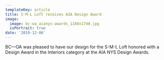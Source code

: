 ```yaml
---
templateKey: article
title: S-M-L Loft receives AIA Design Award
image:
  image: bc-oa_aianys-awards_1160x1740.jpg
  isPortrait: true
date: '2019-12-06'
---
```

BC—OA was pleased to have our design for the S-M-L Loft honored with a Design Award in the Interiors category at the AIA NYS Design Awards.
